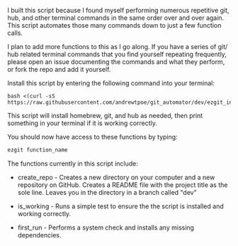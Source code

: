 I built this script because I found myself performing numerous repetitive git, hub, and other terminal commands in the same order over and over again. This script automates those many commands down to just a few function calls.

I plan to add more functions to this as I go along. If you have a series of git/ hub related terminal commands that you find yourself repeating frequently, please open an issue documenting the commands and what they perform, or fork the repo and add it yourself.

Install this script by entering the following command into your terminal:

```
bash <(curl -sS https://raw.githubusercontent.com/andrewtpoe/git_automator/dev/ezgit_installer.sh)
```

This script will install homebrew, git, and hub as needed, then print something in your terminal if it is working correctly.

You should now have access to these functions by typing:
```bash
ezgit function_name
```

The functions currently in this script include:

* create_repo  -  Creates a new directory on your computer and a new repository on GitHub. Creates a README file with the project title as the sole line. Leaves you in the directory in a branch called "dev"

* is_working  -  Runs a simple test to ensure the the script is installed and working correctly.

* first_run - Performs a system check and installs any missing dependencies.
